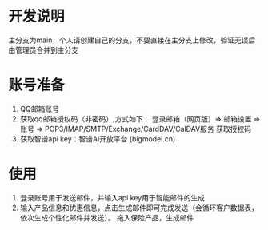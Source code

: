 # 开发说明
主分支为main，个人请创建自己的分支，不要直接在主分支上修改，验证无误后由管理员合并到主分支

# 账号准备
1. QQ邮箱账号
2. 获取qq邮箱授权码（非密码）,方式如下：
登录邮箱（网页版）=> 邮箱设置 => 账号 => POP3/IMAP/SMTP/Exchange/CardDAV/CalDAV服务 获取授权码
3. 获取智谱api key：智谱AI开放平台 (bigmodel.cn)

# 使用
1. 登录账号用于发送邮件，并输入api key用于智能邮件的生成
2. 输入产品信息和优惠信息，点击生成邮件即可完成发送（会循环客户数据表，依次生成个性化邮件并发送）。
拖入保险产品，生成邮件
